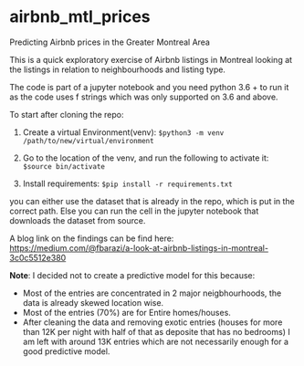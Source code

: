 # airbnb_mtl_prices
Predicting Airbnb prices in the Greater Montreal Area

This is a quick exploratory exercise of Airbnb listings in Montreal looking at the listings in relation to neighbourhoods and listing type.

The code is part of a jupyter notebook and you need python 3.6 + to run it as the code uses f strings which was only supported on 3.6 and above.

To start after cloning the repo:

1. Create a virtual Environment(venv):
`$python3 -m venv /path/to/new/virtual/environment`

2. Go to the location of the venv, and run the following to activate it:
`$source bin/activate`

3. Install requirements:
`$pip install -r requirements.txt`

you can either use the dataset that is already in the repo, which is put in the correct path. Else you can run the cell in the jupyter notebook that downloads the dataset from source.

A blog link on the findings can be find here:
https://medium.com/@fbarazi/a-look-at-airbnb-listings-in-montreal-3c0c5512e380

**Note**:
I decided not to create a predictive model for this because:
* Most of the entries are concentrated in 2 major neigbhourhoods, the data is already skewed location wise. 
* Most of the entries (70%) are for Entire homes/houses.
* After cleaning the data and removing exotic entries (houses for more than 12K per night with half of that as deposite that has no bedrooms) I am left with around 13K entries which are not necessarily enough for a good predictive model.
